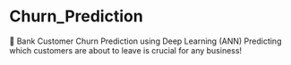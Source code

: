 # Churn_Prediction
🚀 Bank Customer Churn Prediction using Deep Learning (ANN) Predicting which customers are about to leave is crucial for any business!
